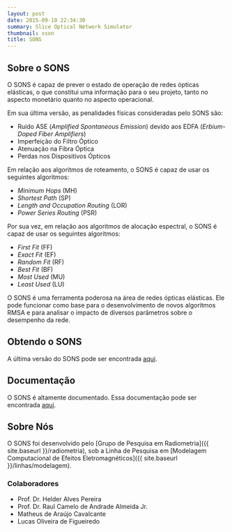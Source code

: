 ```yaml
---
layout: post
date: 2015-09-10 22:34:30
summary: Slice Optical Network Simulator
thumbnail: sson
title: SONS
---
```


## Sobre o SONS

O SONS é capaz de prever o estado de operação de redes ópticas elásticas, o que constitui uma informação para o seu projeto, tanto no aspecto monetário quanto no aspecto operacional.

Em sua última versão, as penalidades físicas consideradas pelo SONS são:

* Ruído ASE (_Amplified Spontaneous Emission_) devido aos EDFA (_Erbium-Doped Fiber Amplifiers_)
* Imperfeição do Filtro Óptico
* Atenuação na Fibra Óptica
* Perdas nos Dispositivos Ópticos

Em relação aos algoritmos de roteamento, o SONS é capaz de usar os seguintes algoritmos:

* _Minimum Hops_ (MH)
* _Shortest Path_ (SP)
* _Length and Occupation Routing_ (LOR)
* _Power Series Routing_ (PSR)

Por sua vez, em relação aos algoritmos de alocação espectral, o SONS é capaz de usar os seguintes algoritmos:

* _First Fit_ (FF) 
* _Exact Fit_ (EF)
* _Random Fit_ (RF)
* _Best Fit_ (BF)
* _Most Used_ (MU)
* _Least Used_ (LU)

O SONS é uma ferramenta poderosa na área de redes ópticas elásticas. Ele pode funcionar como base para o desenvolvimento de novos algoritmos RMSA e para analisar o impacto de diversos parâmetros sobre o desempenho da rede.

## Obtendo o SONS

A última versão do SONS pode ser encontrada [aqui](https://github.com/suehtamacv/adamant-broccoli/releases).

## Documentação

O SONS é altamente documentado. Essa documentação pode ser encontrada [aqui](../doc/).

## Sobre Nós

O SONS foi desenvolvido pelo [Grupo de Pesquisa em Radiometria]({{ site.baseurl }}/radiometria), sob a Linha de Pesquisa em [Modelagem Computacional de Efeitos Eletromagnéticos]({{ site.baseurl }}/linhas/modelagem).

### Colaboradores

* Prof. Dr. Helder Alves Pereira
* Prof. Dr. Raul Camelo de Andrade Almeida Jr.
* Matheus de Araújo Cavalcante
* Lucas Oliveira de Figueiredo
